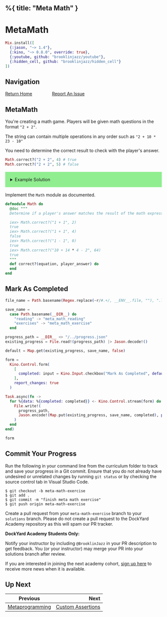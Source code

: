 %{
  title: "Meta Math"
}
---
# MetaMath

```elixir
Mix.install([
  {:jason, "~> 1.4"},
  {:kino, "~> 0.8.0", override: true},
  {:youtube, github: "brooklinjazz/youtube"},
  {:hidden_cell, github: "brooklinjazz/hidden_cell"}
])
```

## Navigation

[Return Home](../start.livemd)<span style="padding: 0 30px"></span>
[Report An Issue](https://github.com/DockYard-Academy/beta_curriculum/issues/new?assignees=&labels=&template=issue.md&title=)

## MetaMath

You're creating a math game. Players will be given math questions in the format `"2 + 2"`.

The string can contain multiple operations in any order such as `"2 + 10 * 23 - 10"`

You need to determine the correct result to check with the player's answer.

<!-- livebook:{"force_markdown":true} -->

```elixir
Math.correct?("2 + 2", 4) # true 
Math.correct?("2 + 2", 5) # false
```

<details style="background-color: lightgreen; padding: 1rem; margin: 1rem 0;">
<summary>Example Solution</summary>

```elixir
defmodule Math do
  def correct?(equation, player_answer) do
    {result, _bindings} = Code.eval_string(equation)
    result == player_answer
  end
end
```

</details>

Implement the `Math` module as documented.

```elixir
defmodule Math do
  @doc """
  Determine if a player's answer matches the result of the math expression in the string.

  iex> Math.correct?("1 + 1", 2)
  true
  iex> Math.correct?("1 + 1", 4)
  false
  iex> Math.correct?("1 - 1", 0)
  true
  iex> Math.correct?("10 + 14 * 4 - 2", 64)
  true
  """
  def correct?(equation, player_answer) do
  end
end
```

## Mark As Completed

<!-- livebook:{"attrs":{"source":"file_name = Path.basename(Regex.replace(~r/#.+/, __ENV__.file, \"\"), \".livemd\")\n\nsave_name =\n  case Path.basename(__DIR__) do\n    \"reading\" -> \"meta_math_reading\"\n    \"exercises\" -> \"meta_math_exercise\"\n  end\n\nprogress_path = __DIR__ <> \"/../progress.json\"\nexisting_progress = File.read!(progress_path) |> Jason.decode!()\n\ndefault = Map.get(existing_progress, save_name, false)\n\nform =\n  Kino.Control.form(\n    [\n      completed: input = Kino.Input.checkbox(\"Mark As Completed\", default: default)\n    ],\n    report_changes: true\n  )\n\nTask.async(fn ->\n  for %{data: %{completed: completed}} <- Kino.Control.stream(form) do\n    File.write!(\n      progress_path,\n      Jason.encode!(Map.put(existing_progress, save_name, completed), pretty: true)\n    )\n  end\nend)\n\nform","title":"Track Your Progress"},"chunks":null,"kind":"Elixir.HiddenCell","livebook_object":"smart_cell"} -->

```elixir
file_name = Path.basename(Regex.replace(~r/#.+/, __ENV__.file, ""), ".livemd")

save_name =
  case Path.basename(__DIR__) do
    "reading" -> "meta_math_reading"
    "exercises" -> "meta_math_exercise"
  end

progress_path = __DIR__ <> "/../progress.json"
existing_progress = File.read!(progress_path) |> Jason.decode!()

default = Map.get(existing_progress, save_name, false)

form =
  Kino.Control.form(
    [
      completed: input = Kino.Input.checkbox("Mark As Completed", default: default)
    ],
    report_changes: true
  )

Task.async(fn ->
  for %{data: %{completed: completed}} <- Kino.Control.stream(form) do
    File.write!(
      progress_path,
      Jason.encode!(Map.put(existing_progress, save_name, completed), pretty: true)
    )
  end
end)

form
```

## Commit Your Progress

Run the following in your command line from the curriculum folder to track and save your progress in a Git commit.
Ensure that you do not already have undesired or unrelated changes by running `git status` or by checking the source control tab in Visual Studio Code.

```
$ git checkout -b meta-math-exercise
$ git add .
$ git commit -m "finish meta math exercise"
$ git push origin meta-math-exercise
```

Create a pull request from your `meta-math-exercise` branch to your `solutions` branch.
Please do not create a pull request to the DockYard Academy repository as this will spam our PR tracker.

**DockYard Academy Students Only:**

Notify your instructor by including `@BrooklinJazz` in your PR description to get feedback.
You (or your instructor) may merge your PR into your solutions branch after review.

If you are interested in joining the next academy cohort, [sign up here](https://academy.dockyard.com/) to receive more news when it is available.

## Up Next

| Previous                                             | Next                                                       |
| ---------------------------------------------------- | ---------------------------------------------------------: |
| [Metaprogramming](../reading/metaprogramming.livemd) | [Custom Assertions](../exercises/custom_assertions.livemd) |

